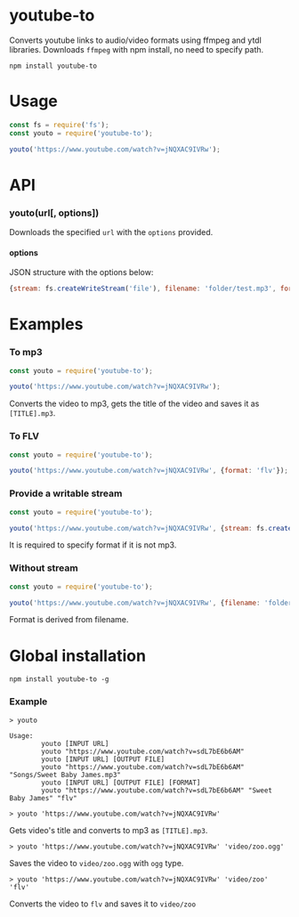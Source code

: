 # youtube-to
Converts youtube links to audio/video formats using ffmpeg and ytdl libraries. Downloads `ffmpeg` with npm install, no need to specify path.

```
npm install youtube-to
```

# Usage

```js
const fs = require('fs');
const youto = require('youtube-to');

youto('https://www.youtube.com/watch?v=jNQXAC9IVRw');
```

# API
### youto(url[, options])

Downloads the specified `url` with the `options` provided.

#### options

JSON structure with the options below:

```js
{stream: fs.createWriteStream('file'), filename: 'folder/test.mp3', format: 'mp3'}
```

# Examples

### To mp3
```js
const youto = require('youtube-to');

youto('https://www.youtube.com/watch?v=jNQXAC9IVRw');
```

Converts the video to mp3, gets the title of the video and saves it as `[TITLE].mp3`.

### To FLV
```js
const youto = require('youtube-to');

youto('https://www.youtube.com/watch?v=jNQXAC9IVRw', {format: 'flv'});
```

### Provide a writable stream
```js
const youto = require('youtube-to');

youto('https://www.youtube.com/watch?v=jNQXAC9IVRw', {stream: fs.createWriteStream('zoo.flv'), format: 'flv'});
```

It is required to specify format if it is not mp3.

### Without stream
```js
const youto = require('youtube-to');

youto('https://www.youtube.com/watch?v=jNQXAC9IVRw', {filename: 'folder/zoo.flv'});
```

Format is derived from filename.

# Global installation

```
npm install youtube-to -g
```

### Example

```
> youto

Usage:
        youto [INPUT URL]
        youto "https://www.youtube.com/watch?v=sdL7bE6b6AM"
        youto [INPUT URL] [OUTPUT FILE]
        youto "https://www.youtube.com/watch?v=sdL7bE6b6AM" "Songs/Sweet Baby James.mp3"
        youto [INPUT URL] [OUTPUT FILE] [FORMAT]
        youto "https://www.youtube.com/watch?v=sdL7bE6b6AM" "Sweet Baby James" "flv"

```


```
> youto 'https://www.youtube.com/watch?v=jNQXAC9IVRw'
```

Gets video's title and converts to mp3 as `[TITLE].mp3`.

```
> youto 'https://www.youtube.com/watch?v=jNQXAC9IVRw' 'video/zoo.ogg'
```

Saves the video to `video/zoo.ogg` with `ogg` type.

```
> youto 'https://www.youtube.com/watch?v=jNQXAC9IVRw' 'video/zoo' 'flv'
```

Converts the video to `flv` and saves it to `video/zoo`

